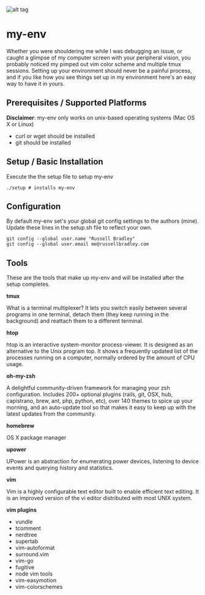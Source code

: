 ![alt tag](https://raw.githubusercontent.com/RussellBradley/my-env/master/snapshot.png)


my-env
======

Whether you were shouldering me while I was debugging an issue, or caught a glimpse of my computer screen with your peripheral vision, you probably noticed my pimped out vim color scheme and multiple tmux sessions. Setting up your environment should never be a painful process, and if you like how you see things set up in my environment here's an easy way to have it in yours. 


Prerequisites / Supported Platforms
-----

**Disclaimer**: my-env only works on unix-based operating systems (Mac OS X or Linux)
- curl or wget should be installed
- git should be installed


Setup / Basic Installation 
-----

Execute the the setup file to setup my-env

    ./setup # installs my-env
    
Configuration
-----

By default my-env set's your global git config settings to the authors (mine). Update these lines in the setup.sh file to reflect your own. 

    git config --global user.name "Russell Bradley"
    git config --global user.email me@russellbradley.com


Tools
-----

These are the tools that make up my-env and will be installed after the setup completes.

**tmux** 

What is a terminal multiplexer? It lets you switch easily between several programs in one terminal, detach them (they keep running in the background) and reattach them to a different terminal. 

**htop**

htop is an interactive system-monitor process-viewer. It is designed as an alternative to the Unix program top. It shows a frequently updated list of the processes running on a computer, normally ordered by the amount of CPU usage.

**oh-my-zsh**

A delightful community-driven framework for managing your zsh configuration. Includes 200+ optional plugins (rails, git, OSX, hub, capistrano, brew, ant, php, python, etc), over 140 themes to spice up your morning, and an auto-update tool so that makes it easy to keep up with the latest updates from the community. 

**homebrew**

OS X package manager 

**upower**

UPower is an abstraction for enumerating power devices, listening to device events and querying history and statistics.

**vim**

Vim is a highly configurable text editor built to enable efficient text editing. It is an improved version of the vi editor distributed with most UNIX system.

**vim plugins**

- vundle
- tcomment
- nerdtree
- supertab
- vim-autoformat
- surround.vim
- vim-go
- fugitive
- node vim tools
- vim-easymotion
- vim-colorschemes

